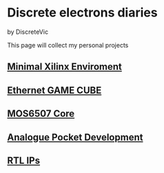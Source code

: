 # Discrete electrons diaries
<link rel="stylesheet" type="text/css" href="/css/style.css">

by DiscreteVic

This page will collect my personal projects

## [Minimal Xilinx Enviroment](/Minimal_Xilinx_Env/)

## [Ethernet GAME CUBE](/Ethernet_Game_Cube/)

## [MOS6507 Core](/MOS6507_core/)

## [Analogue Pocket Development](/Analogue_Pocket_Development/)

## [RTL IPs](/RTL_IPs/)

